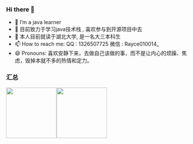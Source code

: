 ### Hi there 👋
 
- 🌱 I’m a java learner 
- 👯 目前致力于学习java技术栈 , 喜欢参与到开源项目中去
- 💬 本人目前就读于湖北大学, 是一名大三本科生
- 📫 How to reach me: QQ : 1326507725 微信 : Rayce010014_
- 😄 Pronouns: 喜欢安静下来，去做自己该做的事，而不是让内心的烦躁、焦虑，毁掉本就不多的热情和定力。
<!--
**Ray2310/Ray2310** is a ✨ _special_ ✨ repository because its `README.md` (this file) appears on your GitHub profile.

Here are some ideas to get you started:

- 🔭 I’m currently working on ...
- 🌱 I’m currently learning ...
- 👯 I’m looking to collaborate on ...
- 🤔 I’m looking for help with ...
- 💬 Ask me about ...
- 📫 How to reach me: ...
- 😄 Pronouns: ...
- ⚡ Fun fact: ...
-->
### 汇总
<img align="" height="137px" src="https://github-readme-stats.vercel.app/api?username=Ray2310&hide_title=true&hide_border=true&show_icons=true&include_all_commits=true&line_height=21&bg_color=0,EC6C6C,FFD479,FFFC79,73FA79&theme=graywhite&locale=cn" /><img align="" height="137px" src="https://github-readme-stats.vercel.app/api/top-langs/?username=Ray2310&hide_title=true&hide_border=true&layout=compact&bg_color=0,73FA79,73FDFF,D783FF&theme=graywhite&locale=cn" />
